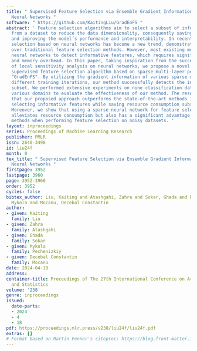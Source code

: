 ```yaml
---
title: " Supervised Feature Selection via Ensemble Gradient Information from Sparse
  Neural Networks "
software: " https://github.com/KaitingLiu/GradEnFS "
abstract: ' Feature selection algorithms aim to select a subset of informative features
  from a dataset to reduce the data dimensionality, consequently saving resource consumption
  and improving the model’s performance and interpretability. In recent years, feature
  selection based on neural networks has become a new trend, demonstrating superiority
  over traditional feature selection methods. However, most existing methods use dense
  neural networks to detect informative features, which requires significant computational
  and memory overhead. In this paper, taking inspiration from the successful application
  of local sensitivity analysis on neural networks, we propose a novel resource-efficient
  supervised feature selection algorithm based on sparse multi-layer perceptron called
  “GradEnFS". By utilizing the gradient information of various sparse models from
  different training iterations, our method successfully detects the informative feature
  subset. We performed extensive experiments on nine classification datasets spanning
  various domains to evaluate the effectiveness of our method. The results demonstrate
  that our proposed approach outperforms the state-of-the-art methods in terms of
  selecting informative features while saving resource consumption substantially.
  Moreover, we show that using a sparse neural network for feature selection not only
  alleviates resource consumption but also has a significant advantage over other
  methods when performing feature selection on noisy datasets. '
layout: inproceedings
series: Proceedings of Machine Learning Research
publisher: PMLR
issn: 2640-3498
id: liu24f
month: 0
tex_title: " Supervised Feature Selection via Ensemble Gradient Information from Sparse
  Neural Networks "
firstpage: 3952
lastpage: 3960
page: 3952-3960
order: 3952
cycles: false
bibtex_author: Liu, Kaiting and Atashgahi, Zahra and Sokar, Ghada and Pechenizkiy,
  Mykola and Mocanu, Decebal Constantin
author:
- given: Kaiting
  family: Liu
- given: Zahra
  family: Atashgahi
- given: Ghada
  family: Sokar
- given: Mykola
  family: Pechenizkiy
- given: Decebal Constantin
  family: Mocanu
date: 2024-04-18
address:
container-title: Proceedings of The 27th International Conference on Artificial Intelligence
  and Statistics
volume: '238'
genre: inproceedings
issued:
  date-parts:
  - 2024
  - 4
  - 18
pdf: https://proceedings.mlr.press/v238/liu24f/liu24f.pdf
extras: []
# Format based on Martin Fenner's citeproc: https://blog.front-matter.io/posts/citeproc-yaml-for-bibliographies/
---
```

